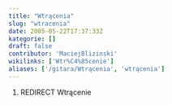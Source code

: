 ```yaml
---
title: "Wtrącenia"
slug: "wtracenia"
date: 2005-05-22T17:37:33Z
kategorie: []
draft: false
contributor: 'MaciejBlizinski'
wikilinks: ['Wtr%C4%85cenie']
aliases: ['/gitara/Wtrącenia', 'wtrącenia']
---
```

1.  REDIRECT Wtrącenie<!-- link nie odnosił się do niczego: 'Wtrącenia' ('content/Wtrącenia.md') links to 'Wtrącenie' ('content/Wtrącenie.md') and that does not exist -->
